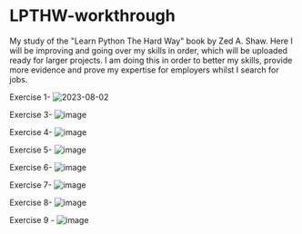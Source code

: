 # LPTHW-workthrough
My study of the "Learn Python The Hard Way" book by Zed A. Shaw. Here I will be improving and going over my skills in order, which will be uploaded ready for larger projects. I am doing this in order to better my skills, provide more evidence and prove my expertise for employers whilst I search for jobs.

Exercise 1- ![2023-08-02](https://github.com/OllieMountier/LPTHW-workthrough/assets/116648304/79b71f97-e50e-43c3-bd79-3e9536ee2c5c)

Exercise 3- ![image](https://github.com/OllieMountier/LPTHW-workthrough/assets/116648304/594879f7-cfb6-44d2-84fe-9df37a1ed494)

Exercise 4- ![image](https://github.com/OllieMountier/LPTHW-workthrough/assets/116648304/da4ba337-ab0c-4529-8797-fcee04f664ff)

Exercise 5- ![image](https://github.com/OllieMountier/LPTHW-workthrough/assets/116648304/d975a91f-ac83-4b6f-ae57-17dc342b7ebc)

Exercise 6- ![image](https://github.com/OllieMountier/LPTHW-workthrough/assets/116648304/73616284-a935-44b9-bc06-ec1770bb20f9)

Exercise 7- ![image](https://github.com/OllieMountier/LPTHW-workthrough/assets/116648304/2aff8a3a-46aa-4fe2-92f6-bda4c58b7ade)

Exercise 8- ![image](https://github.com/OllieMountier/LPTHW-workthrough/assets/116648304/7ed151f0-213d-48c1-8e55-a6b8f5e30f36)

Exercise 9 - ![image](https://github.com/OllieMountier/LPTHW-workthrough/assets/116648304/2c4dc45c-3190-4e5e-85fe-6e6a6b4a6e0a)
